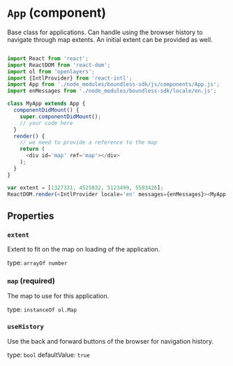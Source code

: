`App` (component)
=================

Base class for applications. Can handle using the browser history to navigate through map extents.
An initial extent can be provided as well.

```javascript

import React from 'react';
import ReactDOM from 'react-dom';
import ol from 'openlayers';
import {IntlProvider} from 'react-intl';
import App from './node_modules/boundless-sdk/js/components/App.js';
import enMessages from './node_modules/boundless-sdk/locale/en.js';

class MyApp extends App {
  componentDidMount() {
    super.componentDidMount();
    // your code here
  }
  render() {
    // we need to provide a reference to the map
    return (
      <div id='map' ref='map'></div>
    );
  }
}

var extent = [1327331, 4525032, 5123499, 5503426];
ReactDOM.render(<IntlProvider locale='en' messages={enMessages}><MyApp extent={extent} useHistory={false} map={map} /></IntlProvider>, document.getElementById('main'));
```

Properties
----------

### `extent`

Extent to fit on the map on loading of the application.

type: `arrayOf number`


### `map` (required)

The map to use for this application.

type: `instanceOf ol.Map`


### `useHistory`

Use the back and forward buttons of the browser for navigation history.

type: `bool`
defaultValue: `true`

